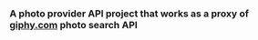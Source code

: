 
### A photo provider API project that works as a proxy of [giphy.com](https://giphy.com) photo search API
